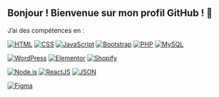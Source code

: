 ## Bonjour ! Bienvenue sur mon profil GitHub ! 👋

J’ai des compétences en :

[![HTML](https://img.shields.io/badge/HTML-%23E34F26.svg?logo=html5&logoColor=white)](#)
[![CSS](https://img.shields.io/badge/CSS-1572B6?logo=css3&logoColor=fff)](#)
[![JavaScript](https://img.shields.io/badge/JavaScript-F7DF1E?logo=javascript&logoColor=000)](#)
[![Bootstrap](https://img.shields.io/badge/Bootstrap-7952B3?logo=bootstrap&logoColor=fff)](#)
[![PHP](https://img.shields.io/badge/php-%23777BB4.svg?&logo=php&logoColor=white)](#)
[![MySQL](https://img.shields.io/badge/MySQL-4479A1?logo=mysql&logoColor=fff)](#)

[![WordPress](https://img.shields.io/badge/WordPress-%2321759B.svg?logo=wordpress&logoColor=white)](#)
[![Elementor](link)](#)
[![Shopify](link)](#)

[![Node.js](link)](#)
[![ReactJS](link)](#)
[![JSON](link)](#)

[![Figma](https://img.shields.io/badge/Figma-F24E1E?logo=figma&logoColor=white)](#)




